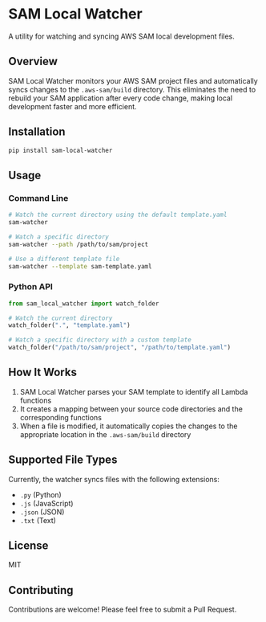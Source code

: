 # SAM Local Watcher

A utility for watching and syncing AWS SAM local development files.

## Overview

SAM Local Watcher monitors your AWS SAM project files and automatically syncs changes to the `.aws-sam/build` directory. This eliminates the need to rebuild your SAM application after every code change, making local development faster and more efficient.

## Installation

```bash
pip install sam-local-watcher
```

## Usage

### Command Line

```bash
# Watch the current directory using the default template.yaml
sam-watcher

# Watch a specific directory
sam-watcher --path /path/to/sam/project

# Use a different template file
sam-watcher --template sam-template.yaml
```

### Python API

```python
from sam_local_watcher import watch_folder

# Watch the current directory
watch_folder(".", "template.yaml")

# Watch a specific directory with a custom template
watch_folder("/path/to/sam/project", "/path/to/template.yaml")
```

## How It Works

1. SAM Local Watcher parses your SAM template to identify all Lambda functions
2. It creates a mapping between your source code directories and the corresponding functions
3. When a file is modified, it automatically copies the changes to the appropriate location in the `.aws-sam/build` directory

## Supported File Types

Currently, the watcher syncs files with the following extensions:
- `.py` (Python)
- `.js` (JavaScript)
- `.json` (JSON)
- `.txt` (Text)

## License

MIT

## Contributing

Contributions are welcome! Please feel free to submit a Pull Request.
